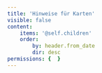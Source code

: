 ```yaml
---
title: 'Hinweise für Karten'
visible: false
content:
    items: '@self.children'
    order:
        by: header.from_date
        dir: desc
permissions: {  }
---
```


